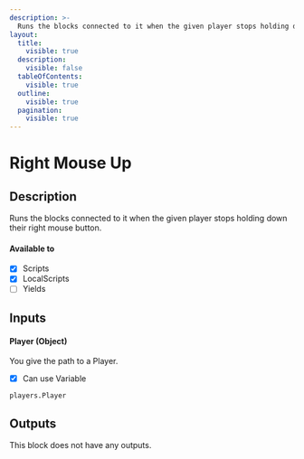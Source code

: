 ```yaml
---
description: >-
  Runs the blocks connected to it when the given player stops holding down their right mouse button.
layout:
  title:
    visible: true
  description:
    visible: false
  tableOfContents:
    visible: true
  outline:
    visible: true
  pagination:
    visible: true
---
```


# Right Mouse Up

## Description

Runs the blocks connected to it when the given player stops holding down their right mouse button.

#### Available to

* [x] Scripts
* [x] LocalScripts
* [ ] Yields

## Inputs

#### Player (Object)

You give the path to a Player.

* [x] Can use Variable

```
players.Player
```

## Outputs

This block does not have any outputs.